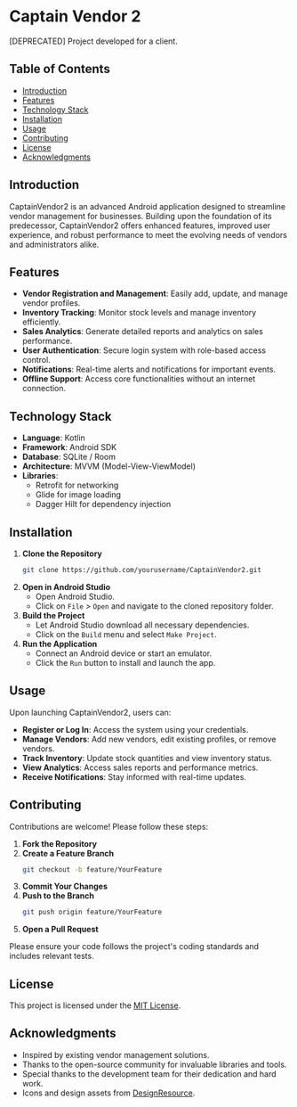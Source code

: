 # Captain Vendor 2

[DEPRECATED] Project developed for a client.

## Table of Contents

- [Introduction](#introduction)
- [Features](#features)
- [Technology Stack](#technology-stack)
- [Installation](#installation)
- [Usage](#usage)
- [Contributing](#contributing)
- [License](#license)
- [Acknowledgments](#acknowledgments)

## Introduction

CaptainVendor2 is an advanced Android application designed to streamline vendor management for businesses. Building upon the foundation of its predecessor, CaptainVendor2 offers enhanced features, improved user experience, and robust performance to meet the evolving needs of vendors and administrators alike.

## Features

- **Vendor Registration and Management**: Easily add, update, and manage vendor profiles.
- **Inventory Tracking**: Monitor stock levels and manage inventory efficiently.
- **Sales Analytics**: Generate detailed reports and analytics on sales performance.
- **User Authentication**: Secure login system with role-based access control.
- **Notifications**: Real-time alerts and notifications for important events.
- **Offline Support**: Access core functionalities without an internet connection.

## Technology Stack

- **Language**: Kotlin
- **Framework**: Android SDK
- **Database**: SQLite / Room
- **Architecture**: MVVM (Model-View-ViewModel)
- **Libraries**:
    - Retrofit for networking
    - Glide for image loading
    - Dagger Hilt for dependency injection

## Installation

1. **Clone the Repository**
     ```bash
     git clone https://github.com/yourusername/CaptainVendor2.git
     ```
2. **Open in Android Studio**
     - Open Android Studio.
     - Click on `File` > `Open` and navigate to the cloned repository folder.
3. **Build the Project**
     - Let Android Studio download all necessary dependencies.
     - Click on the `Build` menu and select `Make Project`.
4. **Run the Application**
     - Connect an Android device or start an emulator.
     - Click the `Run` button to install and launch the app.

## Usage

Upon launching CaptainVendor2, users can:

- **Register or Log In**: Access the system using your credentials.
- **Manage Vendors**: Add new vendors, edit existing profiles, or remove vendors.
- **Track Inventory**: Update stock quantities and view inventory status.
- **View Analytics**: Access sales reports and performance metrics.
- **Receive Notifications**: Stay informed with real-time updates.

## Contributing

Contributions are welcome! Please follow these steps:

1. **Fork the Repository**
2. **Create a Feature Branch**
     ```bash
     git checkout -b feature/YourFeature
     ```
3. **Commit Your Changes**
4. **Push to the Branch**
     ```bash
     git push origin feature/YourFeature
     ```
5. **Open a Pull Request**

Please ensure your code follows the project's coding standards and includes relevant tests.

## License

This project is licensed under the [MIT License](LICENSE).

## Acknowledgments

- Inspired by existing vendor management solutions.
- Thanks to the open-source community for invaluable libraries and tools.
- Special thanks to the development team for their dedication and hard work.
- Icons and design assets from [DesignResource](https://designresource.com).
